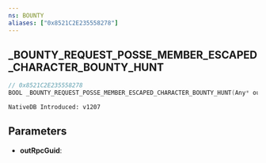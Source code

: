 ```yaml
---
ns: BOUNTY
aliases: ["0x8521C2E235558278"]
---
```

## _BOUNTY_REQUEST_POSSE_MEMBER_ESCAPED_CHARACTER_BOUNTY_HUNT

```c
// 0x8521C2E235558278
BOOL _BOUNTY_REQUEST_POSSE_MEMBER_ESCAPED_CHARACTER_BOUNTY_HUNT(Any* outRpcGuid);
```

```
NativeDB Introduced: v1207
```

## Parameters
* **outRpcGuid**:
